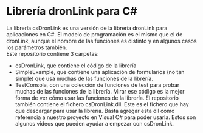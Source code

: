 # Librería dronLink para C#    
La librería csDronLink es una versión de la librería dronLink para aplicaciones en C#. El modelo de programación es el mismo que el 
de dronLink, aunque el nombre de las funciones es distinto y en algunos casos los parámetros también.    
Este repositorio contiene 3 carpetas:    
* csDronLink, que contiene el código de la librería
* SimpleExample, que contiene una aplicación de formularios (no tan simple) que usa muchas de las funciones de la librería.
* TestConsola, con una colección de funciones de test para probar muchas de las funciones de la librería. Mirar ese código es la mejor forma de ver cómo usar las funciones de la librería.
  El repositorio también contiene el fichero csDronLink.dll. Este es el fichero que hay que descargar para usar la librería. Basta agregar esta dll como referencia a nuestro proyecto en Visual C# para poder usarla.
  Estos son algunos vídeos que pueden ayudar a empezar con csDronLink.
